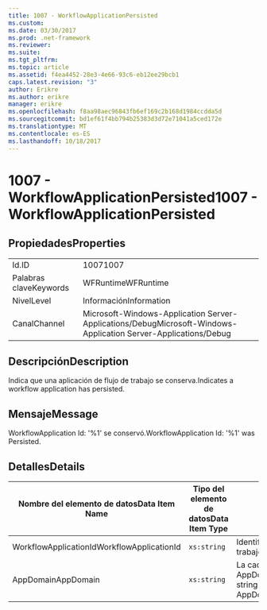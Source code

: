 ```yaml
---
title: 1007 - WorkflowApplicationPersisted
ms.custom: 
ms.date: 03/30/2017
ms.prod: .net-framework
ms.reviewer: 
ms.suite: 
ms.tgt_pltfrm: 
ms.topic: article
ms.assetid: f4ea4452-28e3-4e66-93c6-eb12ee29bcb1
caps.latest.revision: "3"
author: Erikre
ms.author: erikre
manager: erikre
ms.openlocfilehash: f8aa98aec96843fb6ef169c2b168d1984ccdda5d
ms.sourcegitcommit: bd1ef61f4bb794b25383d3d72e71041a5ced172e
ms.translationtype: MT
ms.contentlocale: es-ES
ms.lasthandoff: 10/18/2017
---
```

# <a name="1007---workflowapplicationpersisted"></a><span data-ttu-id="b0f73-102">1007 - WorkflowApplicationPersisted</span><span class="sxs-lookup"><span data-stu-id="b0f73-102">1007 - WorkflowApplicationPersisted</span></span>
## <a name="properties"></a><span data-ttu-id="b0f73-103">Propiedades</span><span class="sxs-lookup"><span data-stu-id="b0f73-103">Properties</span></span>  
  
|||  
|-|-|  
|<span data-ttu-id="b0f73-104">Id.</span><span class="sxs-lookup"><span data-stu-id="b0f73-104">ID</span></span>|<span data-ttu-id="b0f73-105">1007</span><span class="sxs-lookup"><span data-stu-id="b0f73-105">1007</span></span>|  
|<span data-ttu-id="b0f73-106">Palabras clave</span><span class="sxs-lookup"><span data-stu-id="b0f73-106">Keywords</span></span>|<span data-ttu-id="b0f73-107">WFRuntime</span><span class="sxs-lookup"><span data-stu-id="b0f73-107">WFRuntime</span></span>|  
|<span data-ttu-id="b0f73-108">Nivel</span><span class="sxs-lookup"><span data-stu-id="b0f73-108">Level</span></span>|<span data-ttu-id="b0f73-109">Información</span><span class="sxs-lookup"><span data-stu-id="b0f73-109">Information</span></span>|  
|<span data-ttu-id="b0f73-110">Canal</span><span class="sxs-lookup"><span data-stu-id="b0f73-110">Channel</span></span>|<span data-ttu-id="b0f73-111">Microsoft-Windows-Application Server-Applications/Debug</span><span class="sxs-lookup"><span data-stu-id="b0f73-111">Microsoft-Windows-Application Server-Applications/Debug</span></span>|  
  
## <a name="description"></a><span data-ttu-id="b0f73-112">Descripción</span><span class="sxs-lookup"><span data-stu-id="b0f73-112">Description</span></span>  
 <span data-ttu-id="b0f73-113">Indica que una aplicación de flujo de trabajo se conserva.</span><span class="sxs-lookup"><span data-stu-id="b0f73-113">Indicates a workflow application has persisted.</span></span>  
  
## <a name="message"></a><span data-ttu-id="b0f73-114">Mensaje</span><span class="sxs-lookup"><span data-stu-id="b0f73-114">Message</span></span>  
 <span data-ttu-id="b0f73-115">WorkflowApplication Id: '%1' se conservó.</span><span class="sxs-lookup"><span data-stu-id="b0f73-115">WorkflowApplication Id: '%1' was Persisted.</span></span>  
  
## <a name="details"></a><span data-ttu-id="b0f73-116">Detalles</span><span class="sxs-lookup"><span data-stu-id="b0f73-116">Details</span></span>  
  
|<span data-ttu-id="b0f73-117">Nombre del elemento de datos</span><span class="sxs-lookup"><span data-stu-id="b0f73-117">Data Item Name</span></span>|<span data-ttu-id="b0f73-118">Tipo del elemento de datos</span><span class="sxs-lookup"><span data-stu-id="b0f73-118">Data Item Type</span></span>|<span data-ttu-id="b0f73-119">Descripción</span><span class="sxs-lookup"><span data-stu-id="b0f73-119">Description</span></span>|  
|--------------------|--------------------|-----------------|  
|<span data-ttu-id="b0f73-120">WorkflowApplicationId</span><span class="sxs-lookup"><span data-stu-id="b0f73-120">WorkflowApplicationId</span></span>|`xs:string`|<span data-ttu-id="b0f73-121">Identificador de la aplicación del flujo de trabajo.</span><span class="sxs-lookup"><span data-stu-id="b0f73-121">The workflow application id</span></span>|  
|<span data-ttu-id="b0f73-122">AppDomain</span><span class="sxs-lookup"><span data-stu-id="b0f73-122">AppDomain</span></span>|`xs:string`|<span data-ttu-id="b0f73-123">La cadena devuelta por AppDomain.CurrentDomain.FriendlyName.</span><span class="sxs-lookup"><span data-stu-id="b0f73-123">The string returned by AppDomain.CurrentDomain.FriendlyName.</span></span>|
